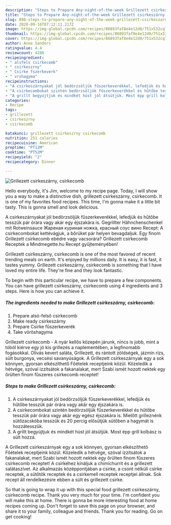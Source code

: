 ```yaml
---
description: "Steps to Prepare Any-night-of-the-week Grillezett csirkeszárny, csirkecomb"
title: "Steps to Prepare Any-night-of-the-week Grillezett csirkeszárny, csirkecomb"
slug: 898-steps-to-prepare-any-night-of-the-week-grillezett-csirkeszarny-csirkecomb
date: 2020-09-16T07:12:11.217Z
image: https://img-global.cpcdn.com/recipes/86893faf8e4e12d0/751x532cq70/grillezett-csirkeszarny-csirkecomb-recept-foto.jpg
thumbnail: https://img-global.cpcdn.com/recipes/86893faf8e4e12d0/751x532cq70/grillezett-csirkeszarny-csirkecomb-recept-foto.jpg
cover: https://img-global.cpcdn.com/recipes/86893faf8e4e12d0/751x532cq70/grillezett-csirkeszarny-csirkecomb-recept-foto.jpg
author: Anne Sanders
ratingvalue: 4.4
reviewcount: 4280
recipeingredient:
- " alsfels csirkecomb"
- " csirkeszrny"
- " Csirke fszerkeverk"
- " vrshagyma"
recipeinstructions:
- "A csirkeszárnyakat jól bedörzsöljük fűszerkeverékkel, lefedjük és hűtőbe tesszük pár órára vagy akár egy éjszakára is."
- "A csirkecombokat szintén bedörzsöljük fűszerkeverékkel és hűtőbe tesszük pár órára vagy akár egy egész éjszakára is. Mielőtt grilleznénk sütőzacskóba tesszük és 20 percig elősütjük sütőben a hagymát is hozzátesszük."
- "A grillt begyújtjuk és mindkét húst jól átsütjük. Most épp grill kolbász is sült hozzá."
categories:
- Recipe
tags:
- grillezett
- csirkeszrny
- csirkecomb

katakunci: grillezett csirkeszrny csirkecomb 
nutrition: 251 calories
recipecuisine: American
preptime: "PT12M"
cooktime: "PT52M"
recipeyield: "2"
recipecategory: Dinner

---
```



![Grillezett csirkeszárny, csirkecomb](https://img-global.cpcdn.com/recipes/86893faf8e4e12d0/751x532cq70/grillezett-csirkeszarny-csirkecomb-recept-foto.jpg)

Hello everybody, it's Jim, welcome to my recipe page. Today, I will show you a way to make a distinctive dish, grillezett csirkeszárny, csirkecomb. It is one of my favorites food recipes. This time, I'm gonna make it a little bit tasty. This is gonna smell and look delicious.

A csirkeszárnyakat jól bedörzsöljük fűszerkeverékkel, lefedjük és hűtőbe tesszük pár órára vagy akár egy éjszakára is. Gegrillter Hähnchenschenkel mit Rotweinsauce Жареная куриная ножка, красный соус вино Recept: A csirkecombokat kettévágjuk, a bőrüket pár helyen bevagdaljuk. Egy finom Grillezett csirkecomb ebédre vagy vacsorára? Grillezett csirkecomb Receptek a Mindmegette.hu Recept gyűjteményében!

Grillezett csirkeszárny, csirkecomb is one of the most favored of recent trending meals on earth. It's enjoyed by millions daily. It is easy, it is fast, it tastes yummy. Grillezett csirkeszárny, csirkecomb is something that I have loved my entire life. They're fine and they look fantastic.


To begin with this particular recipe, we have to prepare a few components. You can have grillezett csirkeszárny, csirkecomb using 4 ingredients and 3 steps. Here is how you can achieve it.

<!--inarticleads1-->

##### The ingredients needed to make Grillezett csirkeszárny, csirkecomb:

1. Prepare  alsó-felső csirkecomb
1. Make ready  csirkeszárny
1. Prepare  Csirke fűszerkeverék
1. Take  vöröshagyma


Grillezett csirkecomb - A nyár kellős közepén járunk, nincs is jobb, mint a tóból kiérve egy jó kis grillezés a naplementében, a legfinomabb fogásokkal. Olívás kevert saláta, Grillezett, és rántott zöldségek, jázmin rizs, sült burgonya, vecsési savanyúságok. A Grillezett csirkeszárnyak egy a sok könnyen, gyorsan elkészíthető Főételek receptjeink közül. Közeledik a hétvége, szóval izzítsátok a fakanalakat, mert Szabi ismét hozott nektek egy őrülten finom fűszeres csirkecomb receptet! 

<!--inarticleads2-->

##### Steps to make Grillezett csirkeszárny, csirkecomb:

1. A csirkeszárnyakat jól bedörzsöljük fűszerkeverékkel, lefedjük és hűtőbe tesszük pár órára vagy akár egy éjszakára is.
1. A csirkecombokat szintén bedörzsöljük fűszerkeverékkel és hűtőbe tesszük pár órára vagy akár egy egész éjszakára is. Mielőtt grilleznénk sütőzacskóba tesszük és 20 percig elősütjük sütőben a hagymát is hozzátesszük.
1. A grillt begyújtjuk és mindkét húst jól átsütjük. Most épp grill kolbász is sült hozzá.


A Grillezett csirkeszárnyak egy a sok könnyen, gyorsan elkészíthető Főételek receptjeink közül. Közeledik a hétvége, szóval izzítsátok a fakanalakat, mert Szabi ismét hozott nektek egy őrülten finom fűszeres csirkecomb receptet! A csirkéhez kínáljuk a chimichurrit és a grillezett salátaszívet. Az alkalmazás középpontjában a csirke, a csont nélküli csirke receptek, a sütőtök receptek és a csirkemell receptek receptjei állnak. Sok recept áll rendelkezésre ebben a sült és grillezett csirke. 

So that is going to wrap it up with this special food grillezett csirkeszárny, csirkecomb recipe. Thank you very much for your time. I'm confident you will make this at home. There is gonna be more interesting food at home recipes coming up. Don't forget to save this page on your browser, and share it to your family, colleague and friends. Thank you for reading. Go on get cooking!

